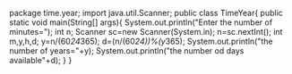 package time.year;
import java.util.Scanner;
public class TimeYear{
public static void main(String[] args){
System.out.println("Enter the number of minutes=");
int n;
Scanner sc=new Scanner(System.in);
n=sc.nextInt();
int m,y,h,d;
y=n/(60*24*365);
d=(n/(60*24))%(y*365);
System.out.println("the number of years="+y);
System.out.println("the number od days available"+d);
}
}
